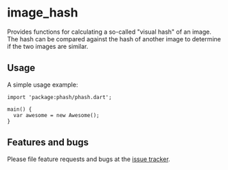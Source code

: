 # image_hash

Provides functions for calculating a so-called "visual hash" of an image. The hash can be compared against the hash of another image to determine if the two images are similar.

## Usage

A simple usage example:

    import 'package:phash/phash.dart';

    main() {
      var awesome = new Awesome();
    }

## Features and bugs

Please file feature requests and bugs at the [issue tracker][tracker].

[tracker]: http://example.com/issues/replaceme
